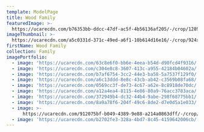 ```yaml
---
template: ModelPage
title: Wood Family
featuredImage: >-
  https://ucarecdn.com/b76353bb-ddcc-47df-ac5f-4b56136af205/-/crop/1289x615/0,47/-/preview/
imageThumbnail: >-
  https://ucarecdn.com/a5c0331d-371c-49ed-a6f1-10b614d16e16/-/crop/924x1328/0,0/-/preview/
firstName: Wood Family
collection: Family
imagePortfolio:
  - image: 'https://ucarecdn.com/63c8e6f0-bb6e-4eea-b54d-d90fcd4f9316/'
  - image: 'https://ucarecdn.com/c304e8c8-3607-413c-a955-42184b04602a/'
  - image: 'https://ucarecdn.com/b7af6754-3cc2-44e3-ba58-5a7537f129f0/'
  - image: 'https://ucarecdn.com/a6c13ddd-8e8c-43cb-ab42-c3569b08fa68/'
  - image: 'https://ucarecdn.com/0569cc3f-de73-4c67-a62e-8c8918de70dc/'
  - image: 'https://ucarecdn.com/a12a4ea4-8115-4e86-80a9-76acc3783aca/'
  - image: 'https://ucarecdn.com/372949b4-dc32-44b4-9abe-298f68775bb1/'
  - image: 'https://ucarecdn.com/8a9a78f6-204f-49c6-8de2-d7e0d5a1e033/'
  - image: >-
      https://ucarecdn.com/912075bf-b049-4389-9e88-a214a0863dff/-/crop/719x889/60,4/-/preview/
  - image: 'https://ucarecdn.com/b2702fe3-328a-4bd7-8c45-4159642006cb/'
---
```


